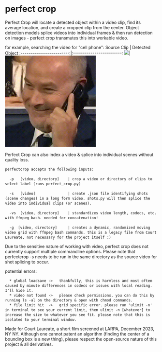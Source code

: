 # perfect crop

Perfect Crop will locate a detected object within a video clip, find its average location, and create a cropped clip from the center. Object detection models splice videos into individual frames & then run detection on images - perfect crop transmutes this into workable video.

for example, searching the video for "cell phone":
Source Clip            |  Detected Object
:-------------------------:|:-------------------------:
![](https://github.com/rebeccapicanso/perfect_crop/blob/main/readme_source.gif)| ![](https://github.com/rebeccapicanso/perfect_crop/blob/main/readme_detected.gif)

Perfect Crop can also index a video & splice into individual scenes without quality loss.

```
perfectcrop accepts the following inputs:

  -p   [video, directory]    | crop a video or directory of clips to select label (runs perfect_crop.py)

  -s   [video]               | create .json file identifying shots (scene changes) in a long form video. shots.py will then splice the video into individual clips (or scenes).
  
  -vs  [video, directory]    | standardizes video length, codecs, etc. with ffmpeg bash. needed for concatenation!
  
  -g  [video, directory]     | creates a dynamic, randomized moving video grid with ffmpeg bash commands. this is a legacy file from Court Laureate, not necessary for the project itself :)
```

Due to the sensitive nature of working with video, perfect crop does not currently support multiple commandline options.
Please note that perfectcrop -s needs to be run in the same directory as the source video for shot splicing to occur.

potential errors:
```
  * global loadsave ->   thankfully, this is harmless and most often caused by minute differences in codecs or issues with local reading. I'll hide it.
  * video not found ->   please check permissions, you can do this by running ls -al on the directory & open with chmod commands.
  * file limit hit  ->   grid specific error. please run 'ulimit -n' in terminal to see your current limit, then ulimit -n [whatever] to increase the size to whatever you see fit. please note that this is isolated to your terminal window.
```

Made for Court Laureate, a short film screened at LARPA, December 2023, NY NY.
Although one cannot patent an algorithm (finding the center of a bounding box is a new thing), please respect the open-source nature of this project & all derivatives.

